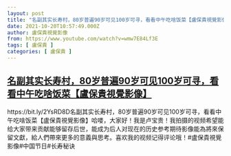 ```yaml
---
layout: post
title: "名副其实长寿村，80岁普遍90岁可见100岁可寻，看看中午吃啥饭菜【盧保貴視覺影像】"
date: 2021-10-20T10:57:49.000Z
author: 盧保貴視覺影像
from: https://www.youtube.com/watch?v=wmw7E84Lf3E
tags: [ 盧保貴 ]
categories: [ 盧保貴 ]
---
```

<!--1634727469000-->
[名副其实长寿村，80岁普遍90岁可见100岁可寻，看看中午吃啥饭菜【盧保貴視覺影像】](https://www.youtube.com/watch?v=wmw7E84Lf3E)
------

<div>
https://bit.ly/2YsRD8D名副其实长寿村，80岁普遍90岁可见100岁可寻，看看中午吃啥饭菜【盧保貴視覺影像】哈喽，大家好！我是卢宝贵！我拍摄的视频希望能给大家带来贡献能够留存后世，能成为后人对现在的历史参考期待影像能為將來保留文獻，給人們帶來更多的意義與思考。喜欢我的视频记得评论哦！#盧保貴視覺影像#中国节日#长寿秘诀
</div>
